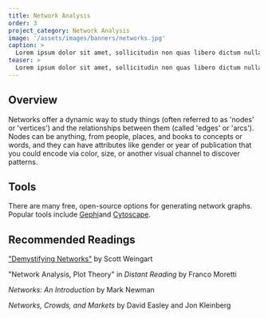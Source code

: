 ```yaml
---
title: Network Analysis
order: 3
project_category: Network Analysis
image: '/assets/images/banners/networks.jpg'
caption: >
  Lorem ipsum dolor sit amet, sollicitudin non quas libero dictum nulla vel. Quam porttitor lacus a wisi. Duis congue, ut quam elit at a. Orci fermentum mattis accusantium. Libero fermentum condimentum sed, vel
teaser: >
  Lorem ipsum dolor sit amet, sollicitudin non quas libero dictum nulla vel. Quam porttitor lacus a wisi. Duis congue, ut quam elit at a. Orci fermentum mattis accusantium. Libero fermentum condimentum sed, vel
---
```


<h2 class='subheading'>Overview</h2>
Networks offer a dynamic way to study things (often referred to as 'nodes' or 'vertices') and the relationships between them (called 'edges' or 'arcs'). Nodes can be anything, from people, places, and books to concepts or words, and they can have attributes like gender or year of publication that you could encode via color, size, or another visual channel to discover patterns. 

<h2 class='subheading'>Tools</h2>
There are many free, open-source options for generating network graphs. Popular tools include <a href='https://gephi.org/' target='_blank'>Gephi</a>and <a href= 'http://www.cytoscape.org/?gclid=EAIaIQobChMIqJvh7YKj1wIV6LztCh3v8Q0DEAAYASAAEgLDmvD_BwE' target='_blank'>Cytoscape</a>. 

<h2 class='subheading'>Recommended Readings</h2>
<a href='http://www.scottbot.net/HIAL/index.html@p=6279.html' target='_blank'>"Demystifying Networks"</a> by Scott Weingart  

"Network Analysis, Plot Theory" in <em>Distant Reading</em> by Franco Moretti  

<em>Networks: An Introduction</em> by Mark Newman  

<em>Networks, Crowds, and Markets</em> by David Easley and Jon Kleinberg

